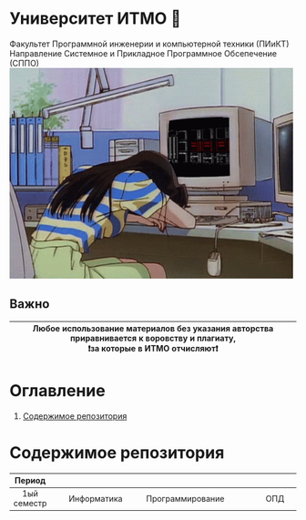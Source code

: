 # Университет ИТМО 🚬
Факультет Программной инженерии и компьютерной техники (ПИиКТ) <br>Направление Системное и Прикладное Программное Обсепечение (СППО)
<br><img alt="Let's all love Lain!" src="https://github.com/ldpst/itmo/blob/main/.data/sad-girl.gif" height="370" width="498">
## Важно
| <b>Любое использование материалов без указания авторства приравнивается к воровству и плагиату, <br>:exclamation:за которые в ИТМО отчисляют:exclamation:<b> |
|-----------------------------------------|
# Оглавление
1. [Содержимое репозитория](№contains)
# Содержимое репозитория <a name="contains"></a>
| Период |⠀⠀⠀⠀⠀⠀⠀⠀⠀⠀⠀⠀⠀⠀|⠀⠀⠀⠀⠀⠀⠀⠀⠀⠀⠀⠀⠀⠀|⠀⠀⠀⠀⠀⠀⠀⠀⠀⠀⠀⠀⠀⠀|⠀⠀⠀⠀⠀⠀⠀⠀⠀⠀⠀⠀⠀⠀|
|:---:|:---:|:---:|:---:|:---:|
| 1ый семестр | Информатика | Программирование | ОПД | Дискретная математика (Б) | 

